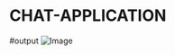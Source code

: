 # CHAT-APPLICATION
#output
![Image](https://github.com/user-attachments/assets/934e1bc5-3962-4207-9a1f-6d32ca6cb1b5)
